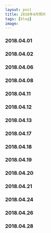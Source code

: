 ```yaml
---
layout: post
title: 2018年4月照片
tags: [blog]
image:
---
```


### 2018.04.01

<ul id="image-2018-04-01" class="image-gallery"></ul>

### 2018.04.02

<ul id="image-2018-04-02" class="image-gallery"></ul>

### 2018.04.06

<ul id="image-2018-04-06" class="image-gallery"></ul>

### 2018.04.08

<ul id="image-2018-04-08" class="image-gallery"></ul>

### 2018.04.11

<ul id="image-2018-04-11" class="image-gallery"></ul>

### 2018.04.12

<ul id="image-2018-04-12" class="image-gallery"></ul>

### 2018.04.13

<ul id="image-2018-04-13" class="image-gallery"></ul>

### 2018.04.17

<ul id="image-2018-04-17" class="image-gallery"></ul>

### 2018.04.18

<ul id="image-2018-04-18" class="image-gallery"></ul>

### 2018.04.19

<ul id="image-2018-04-19" class="image-gallery"></ul>

### 2018.04.20

<ul id="image-2018-04-20" class="image-gallery"></ul>

### 2018.04.21

<ul id="image-2018-04-21" class="image-gallery"></ul>

### 2018.04.24

<ul id="image-2018-04-24" class="image-gallery"></ul>

### 2018.04.26

<ul id="image-2018-04-26" class="image-gallery"></ul>

### 2018.04.28

<ul id="image-2018-04-28" class="image-gallery"></ul>